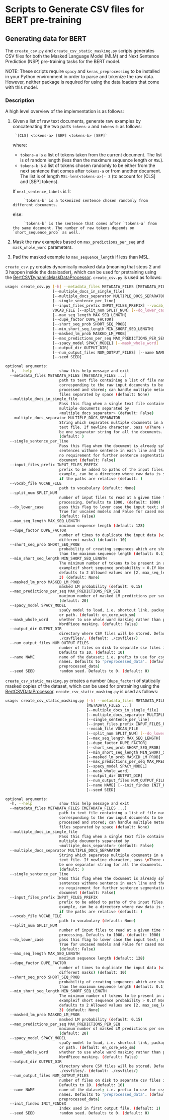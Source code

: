 # Scripts to Generate CSV files for BERT pre-training

## Generating data for BERT

The `create_csv.py` and `create_csv_static_masking.py` scripts generates CSV files for both the Masked Language Model (MLM) and Next Sentence Prediction (NSP) pre-training tasks for the BERT model.

NOTE: These scripts require `spacy` and `keras_preprocessing` to be installed in your Python environment in order to parse and tokenize the raw data. However, neither package is required for using the data loaders that come with this model.

### Description

A high level overview of the implementation is as follows:

1. Given a list of raw text documents, generate raw examples by concatenating the two parts `tokens-a` and `tokens-b` as follows:

        `[CLS] <tokens-a> [SEP] <tokens-b> [SEP]`

    where:

    - `tokens-a` is a list of tokens taken from the current document. The list is of random length (less than the maximum sequence length or `MSL`).
    - `tokens-b` is a list of tokens chosen randomly to be either from the next sentence that comes after `tokens-a` or from another document. The list is of length `MSL-len(<tokens-a>)- 3` (to account for [CLS] and [SEP] tokens).

    If `next_sentence_labels` is 1:
    
            `tokens-b` is a tokenized sentence chosen randomly from different documents.
            
    else:
    
            `tokens-b` is the sentence that comes after `tokens-a` from the same document. The number of raw tokens depends on `short_sequence_prob` as well.

2. Mask the raw examples based on `max_predictions_per_seq` and `mask_whole_word` parameters.

3. Pad the masked example to `max_sequence_length` if less than MSL.

`create_csv.py` creates dynamically masked data (meaning that steps 2 and 3 happen inside the dataloader), which can be used for pretraining using the [BertCSVDynamicMaskDataProcessor](../BertCSVDynamicMaskDataProcessor.py). `create_csv.py` is used as follows: 



```bash
usage: create_csv.py [-h] --metadata_files METADATA_FILES [METADATA_FILES ...]
                     [--multiple_docs_in_single_file]
                     [--multiple_docs_separator MULTIPLE_DOCS_SEPARATOR]
                     [--single_sentence_per_line]
                     [--input_files_prefix INPUT_FILES_PREFIX] --vocab_file
                     VOCAB_FILE [--split_num SPLIT_NUM] [--do_lower_case]
                     [--max_seq_length MAX_SEQ_LENGTH]
                     [--dupe_factor DUPE_FACTOR]
                     [--short_seq_prob SHORT_SEQ_PROB]
                     [--min_short_seq_length MIN_SHORT_SEQ_LENGTH]
                     [--masked_lm_prob MASKED_LM_PROB]
                     [--max_predictions_per_seq MAX_PREDICTIONS_PER_SEQ]
                     [--spacy_model SPACY_MODEL] [--mask_whole_word]
                     [--output_dir OUTPUT_DIR]
                     [--num_output_files NUM_OUTPUT_FILES] [--name NAME]
                     [--seed SEED]

optional arguments:
  -h, --help            show this help message and exit
  --metadata_files METADATA_FILES [METADATA_FILES ...]
                        path to text file containing a list of file names
                        corresponding to the raw input documents to be
                        processed and stored; can handle multiple metadata
                        files separated by space (default: None)
  --multiple_docs_in_single_file
                        Pass this flag when a single text file contains
                        multiple documents separated by
                        <multiple_docs_separator> (default: False)
  --multiple_docs_separator MULTIPLE_DOCS_SEPARATOR
                        String which separates multiple documents in a single
                        text file. If newline character, pass \nThere can only
                        be one separator string for all the documents.
                        (default: )
  --single_sentence_per_line
                        Pass this flag when the document is already split into
                        sentences withone sentence in each line and there is
                        no requirement for further sentence segmentation of a
                        document (default: False)
  --input_files_prefix INPUT_FILES_PREFIX
                        prefix to be added to paths of the input files. For
                        example, can be a directory where raw data is stored
                        if the paths are relative (default: )
  --vocab_file VOCAB_FILE
                        path to vocabulary (default: None)
  --split_num SPLIT_NUM
                        number of input files to read at a given time for
                        processing. Defaults to 1000. (default: 1000)
  --do_lower_case       pass this flag to lower case the input text; should be
                        True for uncased models and False for cased models
                        (default: False)
  --max_seq_length MAX_SEQ_LENGTH
                        maximum sequence length (default: 128)
  --dupe_factor DUPE_FACTOR
                        number of times to duplicate the input data (with
                        different masks) (default: 10)
  --short_seq_prob SHORT_SEQ_PROB
                        probability of creating sequences which are shorter
                        than the maximum sequence length (default: 0.1)
  --min_short_seq_length MIN_SHORT_SEQ_LENGTH
                        The minimum number of tokens to be present in an
                        exampleif short sequence probability > 0.If None,
                        defaults to 2 Allowed values are [2, max_seq_length -
                        3) (default: None)
  --masked_lm_prob MASKED_LM_PROB
                        masked LM probability (default: 0.15)
  --max_predictions_per_seq MAX_PREDICTIONS_PER_SEQ
                        maximum number of masked LM predictions per sequence
                        (default: 20)
  --spacy_model SPACY_MODEL
                        spaCy model to load, i.e. shortcut link, package name
                        or path. (default: en_core_web_sm)
  --mask_whole_word     whether to use whole word masking rather than per-
                        WordPiece masking. (default: False)
  --output_dir OUTPUT_DIR
                        directory where CSV files will be stored. Defaults to
                        ./csvfiles/. (default: ./csvfiles/)
  --num_output_files NUM_OUTPUT_FILES
                        number of files on disk to separate csv files into.
                        Defaults to 10. (default: 10)
  --name NAME           name of the dataset; i.e. prefix to use for csv file
                        names. Defaults to 'preprocessed_data'. (default:
                        preprocessed_data)
  --seed SEED           random seed. Defaults to 0. (default: 0)

```

`create_csv_static_masking.py` creates a number (`dupe_factor`) of statically masked copies of the dataset, which can be used for pretraining using the [BertCSVDataProcessor](../BertCSVDataProcessor.py). `create_csv_static_masking.py` is used as follows:

```bash
usage: create_csv_static_masking.py [-h] --metadata_files METADATA_FILES
                                    [METADATA_FILES ...]
                                    [--multiple_docs_in_single_file]
                                    [--multiple_docs_separator MULTIPLE_DOCS_SEPARATOR]
                                    [--single_sentence_per_line]
                                    [--input_files_prefix INPUT_FILES_PREFIX]
                                    --vocab_file VOCAB_FILE
                                    [--split_num SPLIT_NUM] [--do_lower_case]
                                    [--max_seq_length MAX_SEQ_LENGTH]
                                    [--dupe_factor DUPE_FACTOR]
                                    [--short_seq_prob SHORT_SEQ_PROB]
                                    [--min_short_seq_length MIN_SHORT_SEQ_LENGTH]
                                    [--masked_lm_prob MASKED_LM_PROB]
                                    [--max_predictions_per_seq MAX_PREDICTIONS_PER_SEQ]
                                    [--spacy_model SPACY_MODEL]
                                    [--mask_whole_word]
                                    [--output_dir OUTPUT_DIR]
                                    [--num_output_files NUM_OUTPUT_FILES]
                                    [--name NAME] [--init_findex INIT_FINDEX]
                                    [--seed SEED]

optional arguments:
  -h, --help            show this help message and exit
  --metadata_files METADATA_FILES [METADATA_FILES ...]
                        path to text file containing a list of file names
                        corresponding to the raw input documents to be
                        processed and stored; can handle multiple metadata
                        files separated by space (default: None)
  --multiple_docs_in_single_file
                        Pass this flag when a single text file contains
                        multiple documents separated by
                        <multiple_docs_separator> (default: False)
  --multiple_docs_separator MULTIPLE_DOCS_SEPARATOR
                        String which separates multiple documents in a single
                        text file. If newline character, pass \nThere can only
                        be one separator string for all the documents.
                        (default: )
  --single_sentence_per_line
                        Pass this flag when the document is already split into
                        sentences withone sentence in each line and there is
                        no requirement for further sentence segmentation of a
                        document (default: False)
  --input_files_prefix INPUT_FILES_PREFIX
                        prefix to be added to paths of the input files. For
                        example, can be a directory where raw data is stored
                        if the paths are relative (default: )
  --vocab_file VOCAB_FILE
                        path to vocabulary (default: None)
  --split_num SPLIT_NUM
                        number of input files to read at a given time for
                        processing. Defaults to 1000. (default: 1000)
  --do_lower_case       pass this flag to lower case the input text; should be
                        True for uncased models and False for cased models
                        (default: False)
  --max_seq_length MAX_SEQ_LENGTH
                        maximum sequence length (default: 128)
  --dupe_factor DUPE_FACTOR
                        number of times to duplicate the input data (with
                        different masks) (default: 10)
  --short_seq_prob SHORT_SEQ_PROB
                        probability of creating sequences which are shorter
                        than the maximum sequence length (default: 0.1)
  --min_short_seq_length MIN_SHORT_SEQ_LENGTH
                        The minimum number of tokens to be present in an
                        exampleif short sequence probability > 0.If None,
                        defaults to 2 Allowed values are [2, max_seq_length -
                        3) (default: None)
  --masked_lm_prob MASKED_LM_PROB
                        masked LM probability (default: 0.15)
  --max_predictions_per_seq MAX_PREDICTIONS_PER_SEQ
                        maximum number of masked LM predictions per sequence
                        (default: 20)
  --spacy_model SPACY_MODEL
                        spaCy model to load, i.e. shortcut link, package name
                        or path. (default: en_core_web_sm)
  --mask_whole_word     whether to use whole word masking rather than per-
                        WordPiece masking. (default: False)
  --output_dir OUTPUT_DIR
                        directory where CSV files will be stored. Defaults to
                        ./csvfiles/. (default: ./csvfiles/)
  --num_output_files NUM_OUTPUT_FILES
                        number of files on disk to separate csv files into.
                        Defaults to 10. (default: 10)
  --name NAME           name of the dataset; i.e. prefix to use for csv file
                        names. Defaults to 'preprocessed_data'. (default:
                        preprocessed_data)
  --init_findex INIT_FINDEX
                        Index used in first output file. (default: 1)
  --seed SEED           random seed. Defaults to 0. (default: 0)
```
